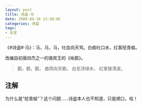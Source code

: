 ```yaml
---
layout: post
title: 诗盗·马
date: 2009-04-16 13:30:05
categories: 诗盗
tags:
- 五言
---
```

《#诗盗#·马》：马，马，马，吐血向天骂。白痴吐口水，红客挖青蛙。

改编自初唐四杰之一的骆宾王的《咏鹅》。

> 鹅，鹅，鹅，
> 曲项向天歌。 
> 白毛浮绿水，
> 红掌拨清波。

## 注解
为什么是“挖青蛙”？这个问题……诗盗本人也不知道，只是顺口，哈！
